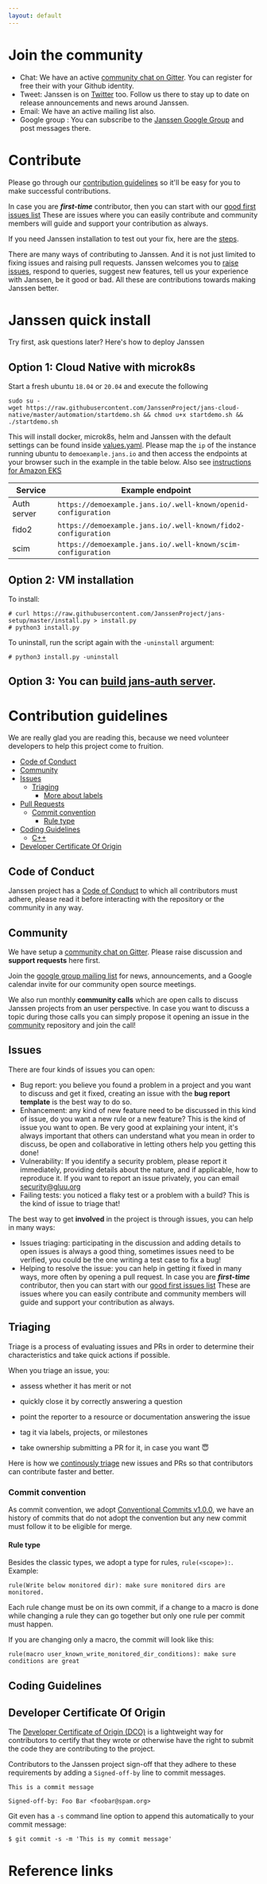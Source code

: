 ```yaml
---
layout: default
---
```


# Join the community

* Chat: We have an active [community chat on Gitter](https://gitter.im/JanssenProject/Lobby). You can register for free their with your Github identity.
* Tweet: Janssen is on [Twitter](https://twitter.com/janssen_project) too. Follow us there to stay up to date on release announcements and news around Janssen.
* Email: We have an active mailing list also.
* Google group : You can subscribe to the [Janssen Google Group](https://groups.google.com/u/2/g/janssen_project)
  and post messages there.

# Contribute

Please go through our [contribution guidelines](#contribution-guidelines) so it'll be easy for you to make successful contributions.

In case you are _**first-time**_ contributor, then you can start with our [good first issues list](https://github.com/JanssenProject/home/labels/good%20first%20issue) These are issues where you can easily contribute and community members will guide and support your contribution as always.

If you need Janssen installation to test out your fix, here are the [steps](#janssen-quick-install).

There are many ways of contributing to Janssen. And it is not just limited to fixing issues and raising pull requests. Janssen welcomes you to [raise issues](#issues), respond to queries, suggest new features, tell us your experience with Janssen, be it good or bad. All these are contributions towards making Janssen better.

# Janssen quick install

Try first, ask questions later? Here's how to deploy Janssen

## Option 1: Cloud Native with microk8s

Start a fresh ubuntu `18.04` or `20.04` and execute the following

 ```
 sudo su -
 wget https://raw.githubusercontent.com/JanssenProject/jans-cloud-native/master/automation/startdemo.sh && chmod u+x startdemo.sh && ./startdemo.sh
 ```

This will install docker, microk8s, helm and Janssen with the default settings can be found inside [values.yaml](https://github.com/JanssenProject/jans-cloud-native/blob/master/charts/jans/values.yaml). Please map the `ip` of the instance running ubuntu to `demoexample.jans.io` and then access the endpoints at your browser such in the example in the table below. Also see [instructions for Amazon EKS](https://janssenproject.github.io/jans-cloud-native/charts/jans/)

|Service           | Example endpoint                                                       |   
|------------------|------------------------------------------------------------------------|
|Auth server       | `https://demoexample.jans.io/.well-known/openid-configuration`         |
|fido2             | `https://demoexample.jans.io/.well-known/fido2-configuration`          |
|scim              | `https://demoexample.jans.io/.well-known/scim-configuration`           |   


## Option 2: VM installation

To install:

```
# curl https://raw.githubusercontent.com/JanssenProject/jans-setup/master/install.py > install.py
# python3 install.py
```

To uninstall, run the script again with the `-uninstall` argument:

```
# python3 install.py -uninstall
```

## Option 3: You can [build jans-auth server](./development.md).


# Contribution guidelines

We are really glad you are reading this, because we need volunteer developers to help this project come to fruition.

- [Code of Conduct](#code-of-conduct)
- [Community](#community)
- [Issues](#issues)
  - [Triaging](#triaging)
    - [More about labels](#more-about-labels)
- [Pull Requests](#pull-requests)
  - [Commit convention](#commit-convention)
    - [Rule type](#rule-type)
- [Coding Guidelines](#coding-guidelines)
  - [C++](#c)
- [Developer Certificate Of Origin](#developer-certificate-of-origin)

## Code of Conduct

Janssen project has a
[Code of Conduct](./community/code-of-conduct.md)
to which all contributors must adhere, please read it before interacting with the repository or the community in any way.

## Community

We have setup a [community chat on Gitter](https://gitter.im/JanssenProject/Lobby). Please raise discussion and **support requests** here first.

Join the [google group mailing list](https://groups.google.com/u/2/g/janssen_project) for news, announcements, and a Google calendar invite for our community open source meetings.

We also run monthly **community calls** which are open calls to discuss Janssen projects from an user perspective. In case you want to discuss a topic during those calls you can simply propose it opening an issue in the [community](https://github.com/JanssenProject/community) repository and join the call!

## Issues

There are four kinds of issues you can open:

- Bug report: you believe you found a problem in a project and you want to discuss and get it fixed,
  creating an issue with the **bug report template** is the best way to do so.
- Enhancement: any kind of new feature need to be discussed in this kind of issue, do you want a new rule or a new feature? This is the kind of issue you want to open. Be very good at explaining your intent, it's always important that others can understand what you mean in order to discuss, be open and collaborative in letting others help you getting this done!
- Vulnerability: If you identify a security problem, please report it immediately, providing details about the nature, and if applicable, how to reproduce it. If you want to report an issue privately, you can email security@gluu.org
- Failing tests: you noticed a flaky test or a problem with a build? This is the kind of issue to triage that!

The best way to get **involved** in the project is through issues, you can help in many ways:

- Issues triaging: participating in the discussion and adding details to open issues is always a good thing,
  sometimes issues need to be verified, you could be the one writing a test case to fix a bug!
- Helping to resolve the issue: you can help in getting it fixed in many ways, more often by opening a pull request. In case you are _**first-time**_ contributor, then you can start with our [good first issues list](https://github.com/JanssenProject/home/labels/good%20first%20issue) These are issues where you can easily contribute and community members will guide and support your contribution as always.

## Triaging

Triage is a process of evaluating issues and PRs in order to determine their characteristics and take quick actions if possible.

When you triage an issue, you:

* assess whether it has merit or not

* quickly close it by correctly answering a question

* point the reporter to a resource or documentation answering the issue

* tag it via labels, projects, or milestones

* take ownership submitting a PR for it, in case you want 😇

Here is how we [continously triage](triage.md) new issues and PRs so that contributors can contribute faster and better.


### Commit convention

As commit convention, we adopt [Conventional Commits v1.0.0](https://www.conventionalcommits.org/en/v1.0.0/), we have an history
of commits that do not adopt the convention but any new commit must follow it to be eligible for merge.

#### Rule type

Besides the classic types, we adopt a type for rules, `rule(<scope>):`.
Example:

```
rule(Write below monitored dir): make sure monitored dirs are monitored.
```

Each rule change must be on its own commit, if a change to a macro is done while changing a rule they can go together but only one rule per commit must happen.

If you are changing only a macro, the commit will look like this:

```
rule(macro user_known_write_monitored_dir_conditions): make sure conditions are great
```

## Coding Guidelines


## Developer Certificate Of Origin

The [Developer Certificate of Origin (DCO)](https://developercertificate.org/) is a lightweight way for contributors to certify that they wrote or otherwise have the right to submit the code they are contributing to the project.

Contributors to the Janssen project sign-off that they adhere to these requirements by adding a `Signed-off-by` line to commit messages.

```
This is a commit message

Signed-off-by: Foo Bar <foobar@spam.org>
```

Git even has a `-s` command line option to append this automatically to your commit message:

```
$ git commit -s -m 'This is my commit message'
```


# Reference links

